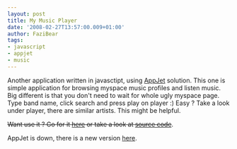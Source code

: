 ```yaml
---
layout: post
title: My Music Player
date: '2008-02-27T13:57:00.009+01:00'
author: FaziBear
tags:
- javascript
- appjet
- music
---
```


Another application written in javasctipt, using <a href="http://appjet.com/">AppJet</a> solution. This one is simple application for browsing myspace music profiles and listen music. Big different is that you don't need to wait for whole ugly myspace page. Type band name, click search and press play on player :) Easy ? Take a look under player, there are similar artists. This might be helpful.

<del>Want use it ? Go for it <a href="http://mymusic.appjet.net/">here</a> or take a look at <a href="http://source.mymusic.appjet.net/">source code</a></del>.

AppJet is down, there is a new version <a href="{{ site.baseurl }}{% post_url 2009-11-13-my-player-20 %}">here</a>.